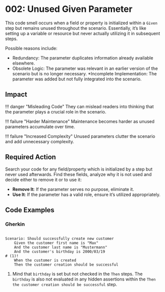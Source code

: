 # 002: Unused Given Parameter

This code smell occurs when a field or property is initialized within a `Given` step but remains unused throughout the scenario.
Essentially, it’s like setting up a variable or resource but never actually utilizing it in subsequent steps.

Possible reasons include:

* Redundancy: The parameter duplicates information already available elsewhere.
* Obsolete Logic: The parameter was relevant in an earlier version of the scenario but is no longer necessary.
*Incomplete Implementation: The parameter was added but not fully integrated into the scenario.

## Impact
!!! danger "Misleading Code"
    They can mislead readers into thinking that the parameter plays a crucial role in the scenario.

!!! failure "Harder Maintenance"
    Maintenance becomes harder as unused parameters accumulate over time.

!!! failure "Increased Complexity"
    Unused parameters clutter the scenario and add unnecessary complexity.

## Required Action
Search your code for any field/property which is initialized by a step but never used afterwards. Find these fields, analyze why it is not used and decide either to remove it or to use it: 

* **Remove It**: If the parameter serves no purpose, eliminate it.
* **Use It**: If the parameter has a valid role, ensure it’s utilized appropriately.

## Code Examples
### Gherkin
```gherkin

Scenario: Should successfully create new customer
    Given the customer first name is "Max"
    And the customer last name is "Mustermann"
    And the customer's birthday is 2000/03/19
# (1)!
    When the customer is created
    Then the customer creation should be successful
```

1. Mind that `birthday` is set but not checked in the `Then` steps. The `birthday` is also not evaluated in any hidden assertions within the `Then the customer creation should be successful` step.
